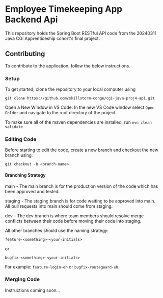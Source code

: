 # Employee Timekeeping App Backend Api

This repository holds the Spring Boot RESTful API code from the 20240311 Java CGI Apprenticeship cohort's final project.

## Contributing

To contribute to the application, follow the below instructions.

### Setup

To get started, clone the repository to your local computer using

```
git clone https://github.com/skillstorm-congo/cgi-java-proj4-api.git
```

Open a New Window in VS Code. In the new VS Code window select `Open Folder` and navigate to the root directory of the project. 

To make sure all of the maven dependencies are installed, run `mvn clean validate`

### Editing Code

Before starting to edit the code, create a new branch and checkout the new branch using:

```
git checkout -b <branch-name>
```

#### Branching Strategy

main - The main branch is for the production version of the code which has been approved and tested.

staging - The staging branch is for code waiting to be approved into main. All pull requests into main should come from staging. 

dev - The dev branch is where team members should resolve merge conflicts between their code before moving their code into staging.

All other branches should use the naming strategy:

```
feature-<something>-<your-initials>
```
or
```
bugfix-<something>-<your-initials>
```

For example: `feature-login-eh` or `bugfix-routeguard-eh`

### Merging Code

Instructions coming soon...

